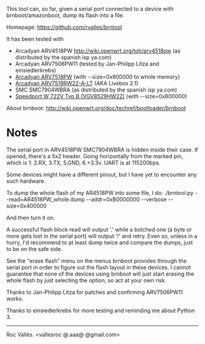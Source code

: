 This tool can, so far, given a serial port connected to a device with
brnboot/amazonboot, dump its flash into a file.

Homepage: https://github.com/rvalles/brntool

It has been tested with

* Arcadyan ARV4518PW http://wiki.openwrt.org/toh/arv4518pw (as distributed by the spanish isp ya.com)
* Arcadyan ARV7506PW11 (tested by Jan-Philipp Litza and einsiedlerkrebs)
* [Arcadyan ARV7518PW](http://wiki.openwrt.org/toh/astoria/arv7518pw) (with --size=0x800000 to whole memory)
* [Arcadyan ARV7519RW22-A-LT](https://openwrt.org/toh/arcadyan/arv7519) (AKA Livebox 2.1)
* SMC SMC7904WBRA (as distributed by the spanish isp ya.com)
* [Speedport W 722V Typ B (VGV8529HW22)](https://wiki.openwrt.org/toh/t-com/spw722vtypb) (with --size=0x800000)

About brnboot: http://wiki.openwrt.org/doc/techref/bootloader/brnboot

# Notes

The serial port in ARV4518PW SMC7904WBRA is hidden inside their case. If
opened, there's a 5x2 header. Going horizontally from the marked pin, which
is 1: 2.RX, 3.TX, 5.GND, 6.+3.3v. UART is at 115200bps.

Some devices might have a different pinout, but I have yet to encounter any
such hardware.

To dump the whole flash of my AR4518PW into some file, I do:
./brntool.py --read=AR4518PW_whole.dump --addr=0xB0000000 --verbose
--size=0x400000

And then turn it on.

A successful flash block read will output '.' while a botched one (a byte or
more gets lost in the serial port) will output '!' and retry. Even so, unless
in a hurry, I'd recommend to at least dump twice and compare the dumps, just
to be on the safe side.

See the "erase flash" menu on the menus brnboot provides through the serial
port in order to figure out the flash layout in these devices. I cannot
guarantee that none of the devices using brnboot will just start erasing the
whole flash by just selecting the option, so act at your own risk.

Thanks to Jan-Philipp Litza for patches and confirming ARV7506PW11 works.

Thanks to einsiedlerkrebs for more testing and reminding me about Python 3.

-------
Roc Vallès.
<vallesroc @.aaa@ @gmail.com>
